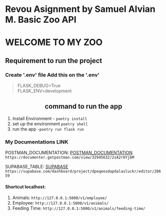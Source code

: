 <h1>Revou Asignment by <bold>Samuel Alvian M.</bold> Basic Zoo API <h1>

# WELCOME TO MY ZOO

## Requirement to run the project

### Create '.env' file Add this on the '.env'

> FLASK_DEBUG=True <br>
> FLASK_ENV=development

<h2 align="center"> command to run the app </h2>

1. Install Environment - `poetry install`
2. set up the environment `poetry shell`
3. run the app -`poetry run flask run`

### My Documentations LINK
POSTMAN_DOCUMENTATION: [POSTMAN_DOCUMENTATION](https://documenter.getpostman.com/view/32945632/2sA2r6YjbM)
`https://documenter.getpostman.com/view/32945632/2sA2r6YjbM`

SUPABASE_TABLE: [SUPABASE](https://supabase.com/dashboard/project/dpeqeozdapdalasluckr/editor/28659)
`https://supabase.com/dashboard/project/dpeqeozdapdalasluckr/editor/28659`

#### Shortcut localhost:

1. Animals: `http://127.0.0.1:5000/v1/employee/`
2. Employee: `http://127.0.0.1:5000/v1/animals/`
3. Feeding Time: `http://127.0.0.1:5000/v1/animals/feeding-time/`
